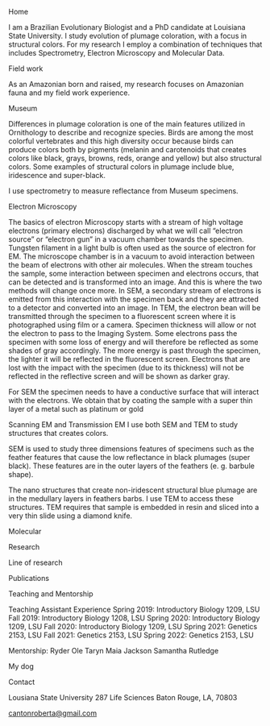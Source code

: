 Home

I am a Brazilian Evolutionary Biologist and a PhD candidate at Louisiana State University. I study evolution of plumage coloration, with a focus in structural colors. For my research I employ a combination of techniques that includes Spectrometry, Electron Microscopy and Molecular Data.

Field work

As an Amazonian born and raised, my research focuses on Amazonian fauna and my field work experience.

Museum

Differences in plumage coloration is one of the main features utilized in Ornithology to describe and recognize species. Birds are among the most colorful vertebrates and this high diversity occur because birds can produce colors both by pigments (melanin and carotenoids that creates colors like black, grays, browns, reds, orange and yellow) but also structural colors. Some examples of structural colors in plumage include blue, iridescence and super-black.

I use spectrometry to measure reflectance from Museum specimens.

Electron Microscopy

The basics of electron Microscopy starts with a stream of high voltage electrons (primary electrons) discharged by what we will call “electron source” or “electron gun” in a vacuum chamber towards the specimen. Tungsten filament in a light bulb is often used as the source of electron for EM. The microscope chamber is in a vacuum to avoid interaction between the beam of electrons with other air molecules. When the stream touches the sample, some interaction between specimen and electrons occurs, that can be detected and is transformed into an image. And this is where the two methods will change once more. In SEM, a secondary stream of electrons is emitted from this interaction with the specimen back and they are attracted to a detector and converted into an image. In TEM, the electron bean will be transmitted through the specimen to a fluorescent screen where it is photographed using film or a camera. Specimen thickness will allow or not the electron to pass to the Imaging System. Some electrons pass the specimen with some loss of energy and will therefore be reflected as some shades of gray accordingly. The more energy is past through the specimen, the lighter it will be reflected in the fluorescent screen. Electrons that are lost with the impact with the specimen (due to its thickness) will not be reflected in the reflective screen and will be shown as darker gray.

For SEM the specimen needs to have a conductive surface that will interact with the electrons. We obtain that by coating the sample with a super thin layer of a metal such as platinum or gold

Scanning EM and Transmission EM
I use both SEM and TEM to study structures that creates colors.

SEM is used to study three dimensions features of specimens such as the feather features that cause the low reflectance in black plumages (super black). These features are in the outer layers of the feathers (e. g. barbule shape).

The nano structures that create non-iridescent structural blue plumage are in the medullary layers in feathers barbs. I use TEM to access these structures. TEM requires that sample is embedded in resin and sliced into a very thin slide using a diamond knife.

Molecular

Research

Line of research

Publications

Teaching and Mentorship

Teaching Assistant Experience
Spring 2019: Introductory Biology 1209, LSU
Fall 2019: Introductory Biology 1208, LSU
Spring 2020: Introductory Biology 1209, LSU
Fall 2020: Introductory Biology 1209, LSU
Spring 2021: Genetics 2153, LSU
Fall 2021: Genetics 2153, LSU
Spring 2022: Genetics 2153, LSU

Mentorship:
Ryder Ole
Taryn
Maia Jackson
Samantha Rutledge

My dog

Contact

Lousiana State University
287 Life Sciences
Baton Rouge, LA, 70803

cantonroberta@gmail.com
